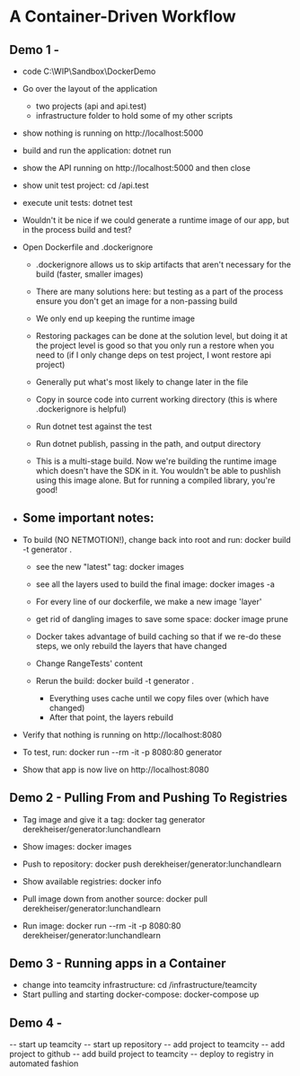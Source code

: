 # A Container-Driven Workflow #

## Demo 1 - ##

* code C:\WIP\Sandbox\DockerDemo
* Go over the layout of the application
    - two projects (api and api.test)
    - infrastructure folder to hold some of my other scripts
* show nothing is running on http://localhost:5000
* build and run the application: dotnet run
* show the API running on http://localhost:5000 and then close
* show unit test project: cd /api.test
* execute unit tests: dotnet test
* Wouldn't it be nice if we could generate a runtime image of our app, but in the process build and test?
* Open Dockerfile and .dockerignore
    - .dockerignore allows us to skip artifacts that aren't necessary for the build (faster, smaller images)
    - There are many solutions here: but testing as a part of the process ensure you don't get an image for a non-passing build
    - We only end up keeping the runtime image

    - Restoring packages can be done at the solution level, but doing it at the project level is good so that you only run a restore when you need to (if I only change deps on test project, I wont restore api project)
    - Generally put what's most likely to change later in the file
    
    - Copy in source code into current working directory (this is where .dockerignore is helpful)

    - Run dotnet test against the test

    - Run dotnet publish, passing in the path, and output directory

    - This is a multi-stage build. Now we're building the runtime image which doesn't have the SDK in it. You wouldn't be able to pushlish using this image alone. But for running a compiled library, you're good!
* Some important notes:
    - 
* To build (NO NETMOTION!), change back into root and run: docker build -t generator .
    - see the new "latest" tag: docker images
    - see all the layers used to build the final image: docker images -a
    - For every line of our dockerfile, we make a new image 'layer'
    - get rid of dangling images to save some space: docker image prune
    
    - Docker takes advantage of build caching so that if we re-do these steps, we only rebuild the layers that have changed
    - Change RangeTests' content
    - Rerun the build: docker build -t generator .
        - Everything uses cache until we copy files over (which have changed)
        - After that point, the layers rebuild

* Verify that nothing is running on http://localhost:8080
* To test, run: docker run --rm -it -p 8080:80 generator
* Show that app is now live on http://localhost:8080

## Demo 2 - Pulling From and Pushing To Registries ##

* Tag image and give it a tag: docker tag generator derekheiser/generator:lunchandlearn
* Show images: docker images
* Push to repository: docker push derekheiser/generator:lunchandlearn

* Show available registries: docker info

* Pull image down from another source: docker pull derekheiser/generator:lunchandlearn
* Run image: docker run --rm -it -p 8080:80 derekheiser/generator:lunchandlearn

## Demo 3 - Running apps in a Container ##

* change into teamcity infrastructure: cd /infrastructure/teamcity
* Start pulling and starting docker-compose: docker-compose up

## Demo 4 - ##

-- start up teamcity
-- start up repository
-- add project to teamcity
-- add project to github
-- add build project to teamcity
-- deploy to registry in automated fashion
